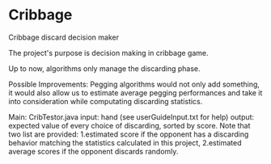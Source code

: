 # Cribbage
Cribbage discard decision maker

The project's purpose is decision making in cribbage game.

Up to now, algorithms only manage the discarding phase.


Possible Improvements:
Pegging algorithms would not only add something, it would also allow us to estimate average pegging performances and take it into consideration while computating discarding statistics.


Main: CribTestor.java 
input: hand (see userGuideInput.txt for help)
output: expected value of every choice of discarding, sorted by score. Note that two list are provided: 1.estimated score if the opponent has a discarding behavior matching the statistics calculated in this project, 2.estimated average scores if the opponent discards randomly.
